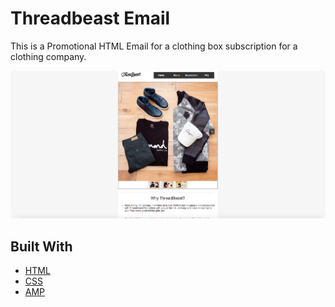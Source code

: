# Threadbeast Email

This is a Promotional HTML Email for a clothing box subscription for a clothing company.

![Image description](/img/project_thumbnail.png)



## Built With

* [HTML](https://developer.mozilla.org/en-US/docs/Web/HTML)
* [CSS](https://developer.mozilla.org/en-US/docs/Web/CSS)
* [AMP](https://amp.dev/)


